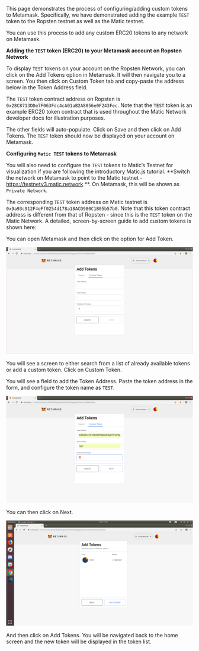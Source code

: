 This page demonstrates the process of configuring/adding custom tokens to Metamask. Specifically, we have demonstrated adding the example `TEST` token to the Ropsten testnet as well as the Matic testnet. 

You can use this process to add any custom ERC20 tokens to any network on Metamask.

**Adding the `TEST` token (ERC20) to your Metamask account on Ropsten Network**

To display `TEST` tokens on your account on the Ropsten Network, you can click on the Add Tokens option in Metamask. It will then navigate you to a screen. You then click on Custom Token tab and copy-paste the address below in the Token Address field.

The `TEST` token contract address on Ropsten is `0x28C8713DDe7F063Fdc4cA01aB2A8856e0F243Fec`. Note that the `TEST` token is an example ERC20 token contract that is used throughout the Matic Network developer docs for illustration purposes.

The other fields will auto-populate. Click on Save and then click on Add Tokens. The `TEST` token should now be displayed on your account on Metamask.

**Configuring `Matic TEST` tokens to Metamask**

You will also need to configure the `TEST` tokens to Matic’s Testnet for visualization if you are following the introductory Matic.js tutorial. **Switch the network on Metamask to point to the Matic testnet - https://testnetv3.matic.network **. On Metamask, this will be shown as `Private Network`.

The corresponding `TEST` token address on Matic testnet is `0x9a93c912F4eFf0254d178a18ACD980C1B05b57b0`. Note that this token contract address is different from that of Ropsten - since this is the `TEST` token on the Matic Network. A detailed, screen-by-screen guide to add custom tokens is shown here:

You can open Metamask and then click on the option for Add Token.

![](images/configure-custom-token-1.png?raw=true)

You will see a screen to either search from a list of already available tokens or add a custom token. Click on Custom Token.

You will see a field to add the Token Address. Paste the token address in the form, and configure the token name as `TEST`.

![](images/configure-custom-token-2.png?raw=true)

You can then click on Next.

![](images/configure-custom-token-3.png?raw=true)

And then click on Add Tokens. You will be navigated back to the home screen and the new token will be displayed in the token list.